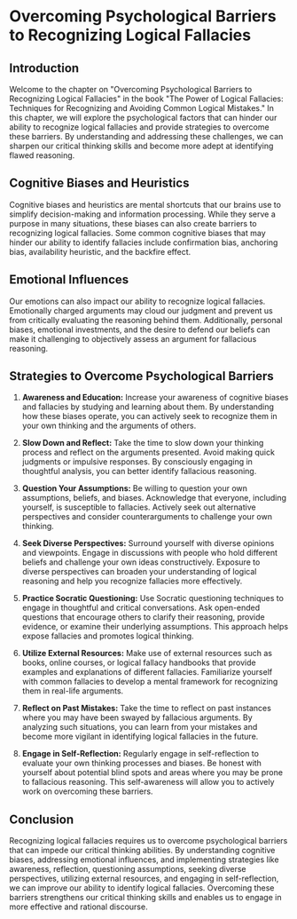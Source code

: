 Overcoming Psychological Barriers to Recognizing Logical Fallacies
===========================================================================

Introduction
------------

Welcome to the chapter on "Overcoming Psychological Barriers to Recognizing Logical Fallacies" in the book "The Power of Logical Fallacies: Techniques for Recognizing and Avoiding Common Logical Mistakes." In this chapter, we will explore the psychological factors that can hinder our ability to recognize logical fallacies and provide strategies to overcome these barriers. By understanding and addressing these challenges, we can sharpen our critical thinking skills and become more adept at identifying flawed reasoning.

Cognitive Biases and Heuristics
-------------------------------

Cognitive biases and heuristics are mental shortcuts that our brains use to simplify decision-making and information processing. While they serve a purpose in many situations, these biases can also create barriers to recognizing logical fallacies. Some common cognitive biases that may hinder our ability to identify fallacies include confirmation bias, anchoring bias, availability heuristic, and the backfire effect.

Emotional Influences
--------------------

Our emotions can also impact our ability to recognize logical fallacies. Emotionally charged arguments may cloud our judgment and prevent us from critically evaluating the reasoning behind them. Additionally, personal biases, emotional investments, and the desire to defend our beliefs can make it challenging to objectively assess an argument for fallacious reasoning.

Strategies to Overcome Psychological Barriers
---------------------------------------------

1. **Awareness and Education:** Increase your awareness of cognitive biases and fallacies by studying and learning about them. By understanding how these biases operate, you can actively seek to recognize them in your own thinking and the arguments of others.

2. **Slow Down and Reflect:** Take the time to slow down your thinking process and reflect on the arguments presented. Avoid making quick judgments or impulsive responses. By consciously engaging in thoughtful analysis, you can better identify fallacious reasoning.

3. **Question Your Assumptions:** Be willing to question your own assumptions, beliefs, and biases. Acknowledge that everyone, including yourself, is susceptible to fallacies. Actively seek out alternative perspectives and consider counterarguments to challenge your own thinking.

4. **Seek Diverse Perspectives:** Surround yourself with diverse opinions and viewpoints. Engage in discussions with people who hold different beliefs and challenge your own ideas constructively. Exposure to diverse perspectives can broaden your understanding of logical reasoning and help you recognize fallacies more effectively.

5. **Practice Socratic Questioning:** Use Socratic questioning techniques to engage in thoughtful and critical conversations. Ask open-ended questions that encourage others to clarify their reasoning, provide evidence, or examine their underlying assumptions. This approach helps expose fallacies and promotes logical thinking.

6. **Utilize External Resources:** Make use of external resources such as books, online courses, or logical fallacy handbooks that provide examples and explanations of different fallacies. Familiarize yourself with common fallacies to develop a mental framework for recognizing them in real-life arguments.

7. **Reflect on Past Mistakes:** Take the time to reflect on past instances where you may have been swayed by fallacious arguments. By analyzing such situations, you can learn from your mistakes and become more vigilant in identifying logical fallacies in the future.

8. **Engage in Self-Reflection:** Regularly engage in self-reflection to evaluate your own thinking processes and biases. Be honest with yourself about potential blind spots and areas where you may be prone to fallacious reasoning. This self-awareness will allow you to actively work on overcoming these barriers.

Conclusion
----------

Recognizing logical fallacies requires us to overcome psychological barriers that can impede our critical thinking abilities. By understanding cognitive biases, addressing emotional influences, and implementing strategies like awareness, reflection, questioning assumptions, seeking diverse perspectives, utilizing external resources, and engaging in self-reflection, we can improve our ability to identify logical fallacies. Overcoming these barriers strengthens our critical thinking skills and enables us to engage in more effective and rational discourse.
